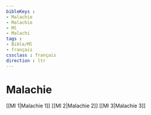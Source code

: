 ```yaml
---
bibleKeys : 
- Malachie
- Malachie
- Ml
- Malachi
tags : 
- Bible/Ml
- français
cssclass : français
direction : ltr
---
```


# Malachie

[[Ml 1|Malachie 1]]
[[Ml 2|Malachie 2]]
[[Ml 3|Malachie 3]]
